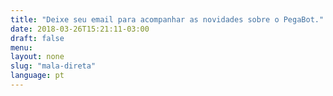 ```yaml
---
title: "Deixe seu email para acompanhar as novidades sobre o PegaBot."
date: 2018-03-26T15:21:11-03:00
draft: false
menu:
layout: none
slug: "mala-direta"
language: pt
---
```

